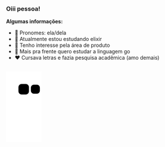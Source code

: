 ### Oiii pessoa! 
<!--
<p align="left">
  <img width="150" height="150" alt="cartoon gif" src="https://github.com/laisacsts/images-gifs-others/blob/main/icons/icon.gif">
</p>
-->
__Algumas informações:__

- 📢 Pronomes: ela/dela
- 💜 Atualmente estou estudando elixir
- 🙂 Tenho interesse pela área de produto 
- 💙 Mais pra frente quero estudar a linguagem go
- ❤️‍ Cursava letras e fazia pesquisa acadêmica (amo demais)
##
##
![Snake animation](https://github.com/rafaballerini/rafaballerini/blob/output/github-contribution-grid-snake.svg)
